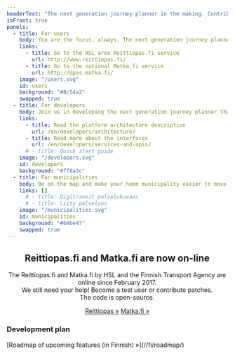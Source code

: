 ```yaml
---
headerText: "The next generation journey planner in the making. Contribute and leave your mark!"
isFront: true
panels:
  - title: For users
    body: You are the focus, always. The next generation journey planner pinpoints your location and shows nearby routes, stops and timetables, in real time! Real time means that you will see the location of buses and trains, as well as the accurate times of arrival at the stops. No more time wasted waiting. The service filters unnecessary information and tells what is going on around you and how to get to your destination more conveniently. In the future, the real time service will cover the whole country.
    links:
      - title: Go to the HSL area Reittiopas.fi service
        url: http://www.reittiopas.fi/
      - title: Go to the national Matka.fi service
        url: http://opas.matka.fi/
    image: "/users.svg"
    id: users
    background: "#8c54a2"
    swapped: true
  - title: For developers
    body: Join us in developing the next generation journey planner that is used by hundreds of thousands of people every day. Probably by you, too. You can develop the service further as a whole or improve just one part of it. Make use of the code, create something new, and show it to others! You’ll be using state-of-the-art browser technology and will soon become familiar with the development environment. Roll up your sleeves and download Digitransit. The code is open-source.
    links:
      - title: Read the platform architecture description
        url: /en/developers/architecture/
      - title: Read more about the interfaces
        url: /en/developers/services-and-apis/
      # - title: Quick start guide
    image: "/developers.svg"
    id: developers
    background: "#ff8a3c"
  - title: For municipalities
    body: Be on the map and make your home municipality easier to move around. Join us in developing the next generation journey planner and get national visibility for your home municipality. Digitransit is an easy-to-access service platform provided by HSL, the Finnish Transport Agency and TVV LMJ Oy. Thanks to its open-source nature, all interested parties can participate in the development of the service. This is likely to result in better quality, improve security and provide data that is always up-to-date. Make sure that the route and timetable information for your municipality are available for the service platform.
    links: []
      # - title: Digitransit palvelukuvaus
      # - title: Liity palveluun
    image: "/municipalities.svg"
    id: municipalities
    background: "#64be47"
    swapped: true
---
```

<h2 style="text-align: center;">Reittiopas.fi and Matka.fi are now on-line</h2>
<div style="text-align: center;">

The Reittiopas.&zwnj;fi and Matka.&zwnj;fi by HSL and the Finnish Transport Agency are online since February 2017.<br />
We still need your help! Become a test user or contribute patches.<br />
The code is open-source.

<span class="large-link">[Reittiopas »](http://www.reittiopas.fi)</span>
<span class="large-link">[Matka.fi »](http://opas.matka.fi)</span>

</div>

<h3>Development plan</h3>
<span class="large-link">[Roadmap of upcoming features (in Finnish) »](//fi/roadmap/)</span>
